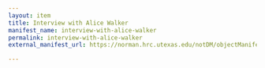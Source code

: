 ```yaml
---
layout: item
title: Interview with Alice Walker
manifest_name: interview-with-alice-walker
permalink: interview-with-alice-walker
external_manifest_url: https://norman.hrc.utexas.edu/notDM/objectManifest/p15878coll83v3/1060

---
```

<!-- Add an essay or interpretive material below this line,
using HTML or markdown.  Do not modify this file above this line -->
